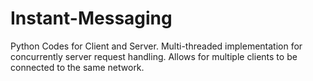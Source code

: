 # Instant-Messaging
Python Codes for Client and Server. Multi-threaded implementation for concurrently server request handling. Allows for multiple clients to be connected to the same network.
